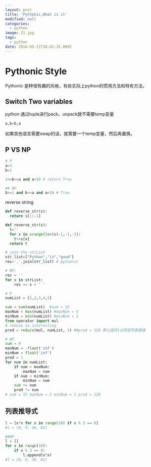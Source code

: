 ```yaml
---
layout: post
title: 'Pythonic,What is it'
modified: null
categories:
  - python
image: 21.jpg
tags:
  - python
date: 2016-05-11T10:41:15.000Z
---
```


# Pythonic Style

Pythonic 是种很有趣的风格，有些实际上python的惯用方法和特有方法。

## Switch Two variables

python 通过tuple进行pack，unpack就不需要temp变量
```python
a,b=b,a
```
如果其他语言需要swap的话，就需要一个temp变量，然后再置换。

## P VS NP

```python
# P
a=3
b=1

1<=b<=a and a<10 # return True

## NP
b>=1 and b<=a and a<10 # True

```

reverse string

```python
def reverse_str(s):
  return s[::-1]

def reverse_str(s):
  t=''
  for x in xrange(len(s)-1,-1,-1):
    t+=s[x]
  return t

# join the strList
str_list=["Python","is","good"]
res=','.join(str_list) # pythonic

# NP:
res = ''
for s in strList:
    res += s + ' '

# P
numList = [1,2,3,4,5]   

sum = sum(numList)  #sum = 15
maxNum = max(numList) #maxNum = 5
minNum = min(numList) #minNum = 1
from operator import mul
# reduce is interesting
prod = reduce(mul, numList, 1) ##prod = 120 默认值传1以防空列表报错

# NP
sum = 0
maxNum = -float('inf')
minNum = float('inf')
prod = 1
for num in numList:
    if num > maxNum:
        maxNum = num
    if num < minNum:
        minNum = num
    sum += num
    prod *= num
# sum = 15 maxNum = 5 minNum = 1 prod = 120
```

## 列表推导式

```python
l = [x*x for x in range(10) if x % 3 == 0]
#l = [0, 9, 36, 81]

##NP
l = []
for x in range(10):
    if x % 3 == 0:
        l.append(x*x)
#l = [0, 9, 36, 81]

```
